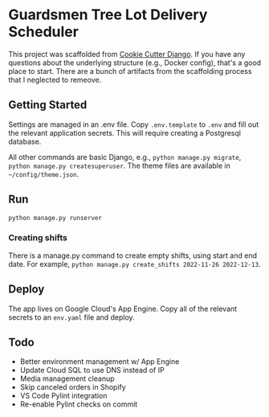# Guardsmen Tree Lot Delivery Scheduler

This project was scaffolded from [Cookie Cutter Django](http://cookiecutter-django.readthedocs.io). If you have any questions about the underlying structure (e.g., Docker config), that's a good place to start. There are a bunch of artifacts from the scaffolding process that I neglected to remeove.

## Getting Started

Settings are managed in an .env file. Copy `.env.template` to `.env` and fill out the relevant application secrets. This will require creating a Postgresql database.

All other commands are basic Django, e.g., `python manage.py migrate`, `python manage.py createsuperuser`. The theme files are available in `~/config/theme.json`.

## Run

`python manage.py runserver`

### Creating shifts

There is a manage.py command to create empty shifts, using start and end date. For example, `python manage.py create_shifts 2022-11-26 2022-12-13`.

## Deploy

The app lives on Google Cloud's App Engine. Copy all of the relevant secrets to an `env.yaml` file and deploy.

## Todo

- Better environment management w/ App Engine
- Update Cloud SQL to use DNS instead of IP
- Media management cleanup
- Skip canceled orders in Shopify
- VS Code Pylint integration
- Re-enable Pylint checks on commit
